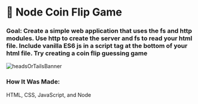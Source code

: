 # 💸 Node Coin Flip Game

### Goal: Create a simple web application that uses the fs and http modules. Use http to create the server and fs to read your html file. Include vanilla ES6 js in a script tag at the bottom of your html file. Try creating a coin flip guessing game

![headsOrTailsBanner](https://user-images.githubusercontent.com/99233457/197902483-7db3a0c9-6ece-41b2-adba-4288d6dbe30e.png)

### How It Was Made: 
HTML, CSS, JavaScript, and Node


